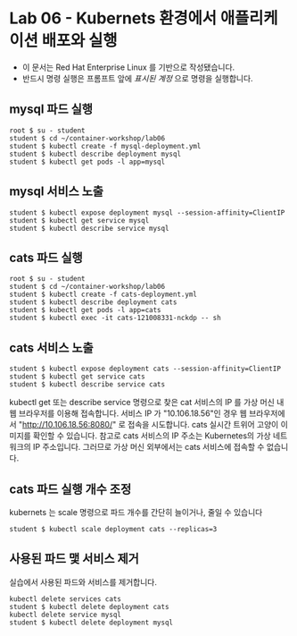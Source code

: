 Lab 06 - Kubernets 환경에서 애플리케이션 배포와 실행
===

* 이 문서는 Red Hat Enterprise Linux 를 기반으로 작성됐습니다.
* 반드시 명령 실행은 프롬프트 앞에 *표시된 계정* 으로 명령을 실행합니다.  

## mysql 파드 실행

```
root $ su - student
student $ cd ~/container-workshop/lab06
student $ kubectl create -f mysql-deployment.yml 
student $ kubectl describe deployment mysql
student $ kubectl get pods -l app=mysql
```

## mysql 서비스 노출

```
student $ kubectl expose deployment mysql --session-affinity=ClientIP
student $ kubectl get service mysql
student $ kubectl describe service mysql
```

## cats 파드 실행

```
root $ su - student
student $ cd ~/container-workshop/lab06
student $ kubectl create -f cats-deployment.yml 
student $ kubectl describe deployment cats
student $ kubectl get pods -l app=cats
student $ kubectl exec -it cats-121008331-nckdp -- sh
```
## cats 서비스 노출

```
student $ kubectl expose deployment cats --session-affinity=ClientIP
student $ kubectl get service cats
student $ kubectl describe service cats

```
kubectl get 또는 describe service 명령으로 찾은 cat 서비스의 IP 를 가상 머신 내 웹 브라우저를 이용해 접속합니다. 
서비스 IP 가 "10.106.18.56"인 경우 웹 브라우저에서 "http://10.106.18.56:8080/" 로 접속을 시도합니다.
cats 실시간 트위어 고양이 이미지를 확인할 수 있습니다. 
참고로 cats 서비스의 IP 주소는 Kubernetes의 가상 네트워크의 IP 주소입니다. 
그러므로 가상 머신 외부에서는 cats 서비스에 접속할 수 없습니다.   

## cats 파드 실행 개수 조정

kubernets 는 scale 명령으로 파드 개수를 간단히 늘이거나, 줄일 수 있습니다

```
student $ kubectl scale deployment cats --replicas=3
```

## 사용된 파드 맻 서비스 제거

실습에서 사용된 파드와 서비스를 제거합니다. 

```
kubectl delete services cats
student $ kubectl delete deployment cats
kubectl delete service mysql
student $ kubectl delete deployment mysql
```